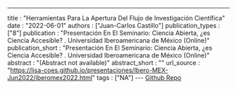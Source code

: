 ---
title : "Herramientas Para La Apertura Del Flujo de Investigación Científica"
date : "2022-06-01"
authors : ["Juan-Carlos Castillo"]
publication_types : ["8"]
publication : "Presentación En El Seminario: Ciencia Abierta, ¿es Ciencia Accesible? . Universidad Iberoamericana de México  (Online)"
publication_short : "Presentación En El Seminario: Ciencia Abierta, ¿es Ciencia Accesible? . Universidad Iberoamericana de México  (Online)"
abstract : "(Abstract not available)"
abstract_short : ""
url_source : "https://lisa-coes.github.io/presentaciones/Ibero-MEX-Jun2022/iberomex2022.html"
tags : ["NA"]
--- [Github Repo](https://github.com/lisa-coes/presentaciones)
